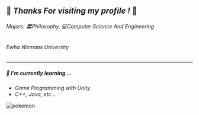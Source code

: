 ## 🌊 *Thanks For visiting my profile !* 🐬
###### *Majors: 🏛️Philosophy, 💻Computer Science And Engineering*
###### *Ewha Womans University*
___

##### 🌱 I’m currently learning ...
* *Game Programming with Unity*
* *C++, Java, etc...*

 ![pokemon](https://github.com/ZoroZuro1/ZoroZuro1/assets/94626295/66ccb987-8a4d-4551-91af-020865bc21cc)


<!--
**ZoroZuro1/ZoroZuro1** is a ✨ _special_ ✨ repository because its `README.md` (this file) appears on your GitHub profile.

Here are some ideas to get you started:

- 🔭 I’m currently working on ...
- 🌱 I’m currently learning ...
- 👯 I’m looking to collaborate on ...
- 🤔 I’m looking for help with ...
- 💬 Ask me about ...
- 📫 How to reach me: ...
- 😄 Pronouns: ...
- ⚡ Fun fact: ...
-->
